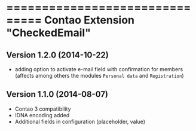 ===============================
Contao Extension "CheckedEmail"
===============================

Version 1.2.0 (2014-10-22)
--------------------------
- adding option to activate e-mail field with confirmation for members (affects among others the modules `Personal data` and `Registration`)

Version 1.1.0 (2014-08-07)
--------------------------
- Contao 3 compatibility
- IDNA encoding added
- Additional fields in configuration (placeholder, value)